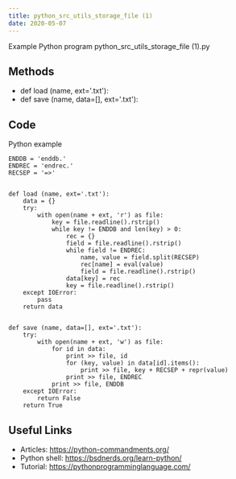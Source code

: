 ```yaml
---
title: python_src_utils_storage_file (1)
date: 2020-05-07
---
```

Example Python program python_src_utils_storage_file (1).py


## Methods

* def load (name, ext='.txt'):
* def save (name, data=[], ext='.txt'):

## Code

Python example

    ENDDB = 'enddb.'
    ENDREC = 'endrec.'
    RECSEP = '=>'
    
    
    def load (name, ext='.txt'):
        data = {}
        try:
            with open(name + ext, 'r') as file:
                key = file.readline().rstrip()
                while key != ENDDB and len(key) > 0:
                    rec = {}
                    field = file.readline().rstrip()
                    while field != ENDREC:
                        name, value = field.split(RECSEP)
                        rec[name] = eval(value)
                        field = file.readline().rstrip()
                    data[key] = rec
                    key = file.readline().rstrip()
        except IOError:
            pass
        return data
    
    
    def save (name, data=[], ext='.txt'):
        try:
            with open(name + ext, 'w') as file:
                for id in data:
                    print >> file, id
                    for (key, value) in data[id].items():
                        print >> file, key + RECSEP + repr(value)
                    print >> file, ENDREC
                print >> file, ENDDB
        except IOError:
            return False
        return True
    

## Useful Links

- Articles: https://python-commandments.org/
- Python shell: https://bsdnerds.org/learn-python/
- Tutorial: https://pythonprogramminglanguage.com/

